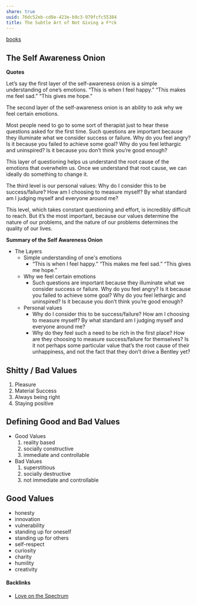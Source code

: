 ```yaml
---
share: true
uuid: 76dc52eb-cd8e-423e-b9c3-979fcfc55384
title: The Subtle Art of Not Giving a F*ck
---
```

[books](../a3a80e28-c537-4091-a06f-3d20f44ec6a2)

## The Self Awareness Onion

**Quotes**

Let’s say the first layer of the self-awareness onion is a simple understanding of one’s emotions. “This is when I feel happy.” “This makes me feel sad.” “This gives me hope.”

The second layer of the self-awareness onion is an ability to ask why we feel certain emotions.

Most people need to go to some sort of therapist just to hear these questions asked for the first time. Such questions are important because they illuminate what we consider success or failure. Why do you feel angry? Is it because you failed to achieve some goal? Why do you feel lethargic and uninspired? Is it because you don’t think you’re good enough?

This layer of questioning helps us understand the root cause of the emotions that overwhelm us. Once we understand that root cause, we can ideally do something to change it.

The third level is our personal values: Why do I consider this to be success/failure? How am I choosing to measure myself? By what standard am I judging myself and everyone around me?

This level, which takes constant questioning and effort, is incredibly difficult to reach. But it’s the most important, because our values determine the nature of our problems, and the nature of our problems determines the quality of our lives.

**Summary of the Self Awareness Onion**

* The Layers
  * Simple understanding of one's emotions
    * “This is when I feel happy.” “This makes me feel sad.” “This gives me hope.”
  * Why we feel certain emotions
    * Such questions are important because they illuminate what we consider success or failure. Why do you feel angry? Is it because you failed to achieve some goal? Why do you feel lethargic and uninspired? Is it because you don’t think you’re good enough?
  * Personal values
    * Why do I consider this to be success/failure? How am I choosing to measure myself? By what standard am I judging myself and everyone around me?
    * Why do they feel such a need to be rich in the first place? How are they choosing to measure success/failure for themselves? Is it not perhaps some particular value that’s the root cause of their unhappiness, and not the fact that they don’t drive a Bentley yet?

## Shitty / Bad Values

1. Pleasure
2. Material Success
3. Always being right
4. Staying positive

## Defining Good and Bad Values

* Good Values
  1. reality based
  2. socially constructive
  3. immediate and controllable
* Bad Values
  1. superstitious
  2. socially destructive
  3. not immediate and controllable


## Good Values

* honesty
* innovation
* vulnerability
* standing up for oneself
* standing up for others
* self-respect
* curiosity
* charity
* humility
* creativity


#### Backlinks

* [Love on the Spectrum](/ff3e3ee9-fc54-4bd6-947b-fa016311e350)